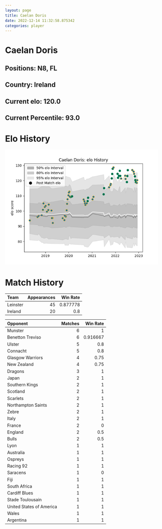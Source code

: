 ```yaml
---  
layout: page  
title: Caelan Doris  
date: 2022-12-14 11:32:58.875342  
categories: player  
---
```

# Caelan Doris

## Positions: N8, FL

## Country: Ireland

## Current elo: 120.0

## Current Percentile: 93.0

# Elo History


![elo history](history_CaelanDoris.png)
# Match History


| Team     |   Appearances |   Win Rate |
|:---------|--------------:|-----------:|
| Leinster |            45 |   0.877778 |
| Ireland  |            20 |   0.8      |

| Opponent                 |   Matches |   Win Rate |
|:-------------------------|----------:|-----------:|
| Munster                  |         6 |   1        |
| Benetton Treviso         |         6 |   0.916667 |
| Ulster                   |         5 |   0.8      |
| Connacht                 |         5 |   0.8      |
| Glasgow Warriors         |         4 |   0.75     |
| New Zealand              |         4 |   0.75     |
| Dragons                  |         3 |   1        |
| Japan                    |         2 |   1        |
| Southern Kings           |         2 |   1        |
| Scotland                 |         2 |   1        |
| Scarlets                 |         2 |   1        |
| Northampton Saints       |         2 |   1        |
| Zebre                    |         2 |   1        |
| Italy                    |         2 |   1        |
| France                   |         2 |   0        |
| England                  |         2 |   0.5      |
| Bulls                    |         2 |   0.5      |
| Lyon                     |         1 |   1        |
| Australia                |         1 |   1        |
| Ospreys                  |         1 |   1        |
| Racing 92                |         1 |   1        |
| Saracens                 |         1 |   0        |
| Fiji                     |         1 |   1        |
| South Africa             |         1 |   1        |
| Cardiff Blues            |         1 |   1        |
| Stade Toulousain         |         1 |   1        |
| United States of America |         1 |   1        |
| Wales                    |         1 |   1        |
| Argentina                |         1 |   1        |